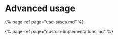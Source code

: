 # Advanced usage

{% page-ref page="use-sases.md" %}

{% page-ref page="custom-implementations.md" %}




